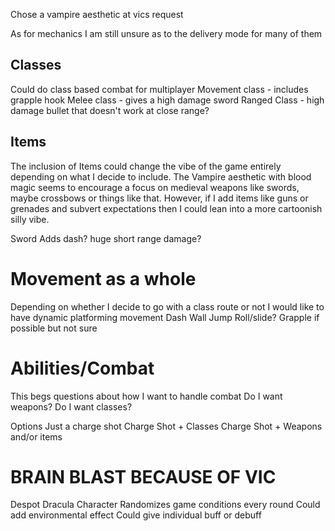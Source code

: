 Chose a vampire aesthetic at vics request

As for mechanics I am still unsure as to the delivery mode for many of them

## Classes

Could do class based combat for multiplayer
	Movement class - includes grapple hook
	Melee class - gives a high damage sword
	Ranged Class - high damage bullet that doesn't work at close range?

## Items

The inclusion of Items could change the vibe of the game entirely depending on what I decide to include. The Vampire aesthetic with blood magic seems to encourage a focus on medieval weapons like swords, maybe crossbows or things like that. However, if I add items like guns or grenades and subvert expectations then I could lean into a more cartoonish silly vibe.

Sword
	Adds dash? huge short range damage?


# Movement as a whole

Depending on whether I decide to go with a class route or not I would like to have dynamic platforming movement
	Dash
	Wall Jump
	Roll/slide?
	Grapple if possible but not sure

# Abilities/Combat

This begs questions about how I want to handle combat
	Do I want weapons?
	Do I want classes?

Options
	Just a charge shot
	Charge Shot + Classes
	Charge Shot + Weapons and/or items

# BRAIN BLAST BECAUSE OF VIC

Despot Dracula Character
	Randomizes game conditions every round
		Could add environmental effect
		Could give individual buff or debuff 


